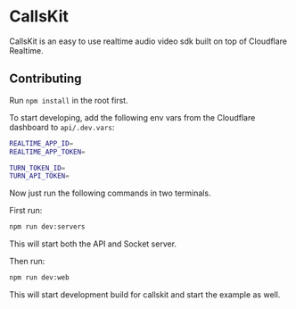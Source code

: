 # CallsKit

CallsKit is an easy to use realtime audio video sdk built on top of Cloudflare Realtime.

## Contributing

Run `npm install` in the root first.

To start developing, add the following env vars from the Cloudflare dashboard to `api/.dev.vars`:

```sh
REALTIME_APP_ID=
REALTIME_APP_TOKEN=

TURN_TOKEN_ID=
TURN_API_TOKEN=
```

Now just run the following commands in two terminals.

First run:

```sh
npm run dev:servers
```

This will start both the API and Socket server.

Then run:

```sh
npm run dev:web
```

This will start development build for callskit and start the example as well.
